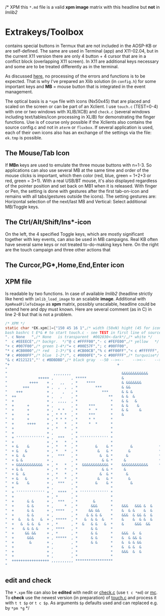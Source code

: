 /* XPM this `*.md` file is a valid **xpm image** matrix with this headline but **not** in _Imlib2_
# Extrakeys/Toolbox
contains special buttons in Termux that are not included in the AOSP-KB or are self-defined. The same are used in Terminal (app) and X11-02.04, but in the current X11 version there are only 4 button + 4 cursor that are in a conflict block (overlapping X11 screen).
In X11 are additional keys necessary and some are to be treated differently as in the terminal.

As discussed [here](https://github.com/termux/termux-x11/discussions/46#discussioncomment-3279888), no processing of the errors and functions is to be expected. That is why I've prepared an Xlib solution (in `config.h`) for some important keys and **MB** = mouse button that is integrated in the event management.

The optical basis is a `*xpm` file with icons (Nx50x45) that are placed and scaled on the screen or can be part of an Xclient. I use `touch.c` (TEST=0-4) with one or two windows with XLIB/XCB) and `check.c` (several windows including text/tables/icon processing in XLIB) for demonstrating the finger functions.
Use is of course only possible if the Xclients also contains the source config.c and not in `aterm` or `fluxbox`. If several application is used, each of their own icons also has an exchange of the settings via the file: `ek.tmp` is possible.
## The Mouse/Tab Icon
If **MBn** keys are used to emulate the three mouse buttons with n=1-3. So applications can also use several MB at the same time and order of the mouse clicks is important, which then color (red, blue, green = 1+2+3 or red, green = 3+1). With a real USB/BT mouse, it's also displayed regardless of the pointer position and set back on MB1 when it is released. With finger or Pen, the setting is done with gestures after the first tab-on-icon and remains with all tabs/gestures outside the icons). The setting gestures are: Horizontal selection of the next/last MB and Vertical: Select additional MB/Toggle keys.
## The Ctrl/Alt/Shift/Ins*-icon
On the left, the 4 specified Toggle keys, which are mostly significant together with key events, can also be used in MB campaigns. Real KB often have several same keys or not treated to-do-making keys here.
On the right are the touch campaign and three other actions that
## The Curcor,PG*,Home,End,Enter icon
## XPM file
Is readable by two functions. In case of available _Imlib2_ (headline strictly like here) with `imlib_load_image` to an scalable **image**. Additional with `XpmReadFileToImage` as **xpm** matrix, possibly unscalable, headline could be extend here and dpy must known. Here are several comment (as in C) in line 2-8 but that is not a problem.
``` c
/* XPM */
static char *EK.xpm[]={"150 45 16 1",/* width (50xN) hight (45 for icons) color (16x1)
bash bashrc t E*& # to start touch.c - see TEST in first line of source of N=3 icons */
". c None   ",/* None   is transparent  #002030<-dark*/,/* white */
"  c #EEEECE",/* backgr.  */"@ c #FFFF00","- c #FEFE00",/* yellow   */
"+ c #007F00",/* green 1-4*/"= c #00E57F","; c #00FF00",
"* c #CB0000",/* red   1-3*/"$ c #CB00CB","% c #FF00FF","< c #FFFFFF",
"# c #0000FF",/* blue  1-2*/", c #0000FE","> c #00FFFF",/* turquoise*/
"& c #212121","' c #BDBDBD",/* black gray  --50 --><--    --><--    --><--    --><--    --><-- 100--><--    --><--    --><--    --><--    --><-- 150-->*/
"+                                                 +                                                 +                        +                        ",
"                                                                                                    ''''''''''''''''''''''''''                        ",
"                     ,,,,,,,,                       &&&&&&&&&&&&           &          &&&&&   &&&&& ''####'####'#####''##'''''       &           &    ",
"              +++++ ,        , *****                &                     &&&         &&&&&& &&&&&& '#####'####'######'##'''''      &             &   ",
"          ++++    + ,   ,,   , *    ****            & &&&&&&&            & & &        &&  && &&     '##'''''##''##''##'##'''''     &&&&&&&&&&&&&&&&&  ",
"       +++        + ,  ,  ,  , *        ***         & &&                &  &  &       &&&&&  && &&& '##'''''##''#####''##'''''    &&               && ",
"    +++           + ,    ,   , *           ***      & & &              &   &   &      &&     &&  && '##'''''##''##'##''##'''''     &&&&&&&&&&&&&&&&&  ",
"  ++              + ,   ,    , *              **    & &  &                 &          &&     &&&&&& '#####''##''##''##'####'''      &             &   ",
"  +               + ,  ,,,,  , *               *    & &   &                &          &&      &&&&& ''####''##''##''##'####'''       &           &    ",
"  +      +        + ,        , *     ***       *    & &    &               &                        ''''''''''''''''''''''''''                        ",
"  +      +        + ,  * *   , *     *  *      *    & &     &              &          &&  && &&&&&  ''''''''''''''''''''''''''                        ",
"  +      +        + , * * *  , *     ***       *    &                      &          &&  && &&&&&& ''''''''''''''''''''''''''                        ",
"  +      +        + , * * *  , *     * *       *                           &          &&  && &&  && ''''''''''''''''''''''''''                        ",
"  +      ++++     + , *   *  , *     *  *      *                                      &&  && &&&&&  ''####''##''####''''''''''    #####  #####  ##### ",
"  +               + , *   *  , *               *                                      &&  && &&     '######'##''####''''''''''    ##### ###### ###### ",
"  +               + ,        , *               *                                      &&&&&& &&     '##''##'##'''##'''''''''''    ##     ##    ##     ",
"  + ''''''''''''' + ,  ***   , * ''''''''''''' *                                       &&&&  &&     '######'##'''##'''''''''''    ###     ##   ##     ",
"  +               + , *   *  , *               *                                                    '##''##'##'''##'''''''''''    ##       ##  ##     ",
"  + &    &        + , *   *  , *        &    & *        &            **  *** *** &            &     '##''##'####'##'''''''''''    ##### ###### ###### ",
"  + &   &         + , *   *  , *         &   & *       &             * * *    *  &             &    '##''##'####'##'''''''''''    ##### #####   ##### ",
"  + &  &          + ,  ***   , *          &  & *      &              **  ***  *  &              &   ''''''''''''''''''''''''''                        ",
"  + & &           + ,        , *           & & *     &               * * *    *  &               &  ''''''''''''''''''''''''''                        ",
"  + &&&&&&&&&&&&  + , *   *  , *  &&&&&&&&&&&& *    &&&&&&&&&&&&     * * ***  *  &     &&&&&&&&&&&& ''''''''''''''''''''''''''                        ",
"  + & &           + , *   *  , *           & & *     &                  &        &               &  ''''''''''''''''''''''''''                        ",
"  + &  &          + , *   *  , *          &  & *      &                &         &              &   ''''''''''''''''''''''''''                        ",
"  + &   &         + , *   *  , *         &   & *       &              &&&&&&&&&&&&             &    ''#####'##'##'##'####'####    #####   ##### ##### ",
"  + &    &        + ,  ***   , *        &    & *        &              &                      &     '######'##'##'##'####'####    ###### ###### ######",
"  +               + ,        , *               *                        &                           ''##''''##'##'##'##''''##'    ##  ##  ##    ##  ##",
"  + ''''''''''''' + ,  ****  , * ''''''''''''' *                                                    '''##'''#####'##'###'''##'    #####    ##   ##### ",
"  +               + , *      , *               *                                                    ''''##''##'##'##'###'''##'    ##  ##    ##  ##    ",
"  +      & &      + ,  ***   , *       &       *                                                    '######'##'##'##'##''''##'    ###### ###### ##    ",
"  +      & &      + ,     *  , *      &&&      *    &&&   &&& &  &                                  '#####''##'##'##'##''''##'    #####  #####  ##    ",
"  +      & &      + , ****   , *     && &&     *    &  & &    &  &         &                      & ''''''''''''''''''''''''''                        ",
"  +      & &      + ,        , *    & & & &    *    &&&  & && &  &         &                      & ''''''''''''''''''''''''''                        ",
"  +  &   & &   &  + , *****  , *   &  & &  &   *    &    &  & &  &         &              &     & & ''''''''''''''''''''''''''                        ",
"  +   &  & &  &   + , *      , *  &   & &   &  *    &     &&&  &&          &               &    & & ''''''''''''''''''''''''''                        ",
"  +    & & & &    + , ****   , *      & &      *                           &                &   & & '##'##''##''#####'''''''''    #####  ###### ##    ",
"  +     && &&     + , *      , *      & &      *    &&&  &  &              &                 &  & & '##'##''##'######'''''''''    ###### ###### ##    ",
"  +      &&&      + , *****  , *      & &      *    &  & && &          &   &   &              & & & '##'###'##''##''''''''''''    ##  ## ##     ##    ",
"  +       &       + ,        , *      & &      *    &  & & &&           &  &  &                && & '##'######'''##'''''''''''    ##  ## ####   ##    ",
"  +               + ,        , *               *    &  & &  &            & & &            &&&&&&& & '##'##'###''''##''''''''''    ##  ## ##     ##    ",
"  +               + ,        , *               *    &&&  &  &             &&&                     & '##'##''##'######'''''''''    ###### ###### ######",
"  +               + ,        , *               *                           &            &&&&&&&&&&& '##'##''##'#####''''''''''    #####  ###### ######",
"  +++++++++++++++++ ,,,,,,,,,, *****************                                                                                                      ",
"                                                                                                                                                      "}/*
```
## edit and check
The `*.xpm` file can also be **edited** with nedit or [check.c](https://github.com/RalfWerner/integrated-process/blob/master/check.c) (use `t c *md`) or [mc](https://github.com/RalfWerner/integrated-process/blob/master/videos.md#mc). To **check** use the newest version (in preparation) of [touch.c](https://github.com/RalfWerner/integrated-process/blob/master/touch.c) and process it with `t t $p` or `t c $p`. As arguments `$p` defaults used and can replaced e.g. by `*pm *g`
*/
